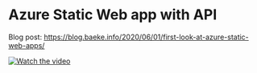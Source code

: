 # Azure Static Web app with API

Blog post: https://blog.baeke.info/2020/06/01/first-look-at-azure-static-web-apps/

[![Watch the video](https://i.imgur.com/vKb2F1B.png)](https://youtu.be/rBVAn9HAkrM)
